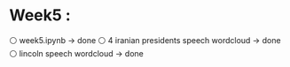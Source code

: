 # Week5 :


⚪️ week5.ipynb -> done
⚪️ 4 iranian presidents speech wordcloud  -> done
⚪️ lincoln speech wordcloud -> done
